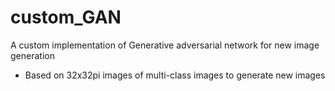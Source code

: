 # custom_GAN
A custom implementation of Generative adversarial network for new image generation
- Based on 32x32pi images of multi-class images to generate new images
